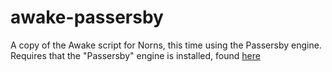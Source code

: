 # awake-passersby

A copy of the Awake script for Norns, this time using the Passersby engine. Requires that the "Passersby" engine is installed, found [here](https://github.com/markwheeler/passersby)
